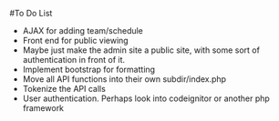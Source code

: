 #To Do List

* AJAX for adding team/schedule
* Front end for public viewing
 * Maybe just make the admin site a public site, with some sort of authentication in front of it.
* Implement bootstrap for formatting
* Move all API functions into their own subdir/index.php
* Tokenize the API calls
* User authentication. Perhaps look into codeignitor or another php framework

